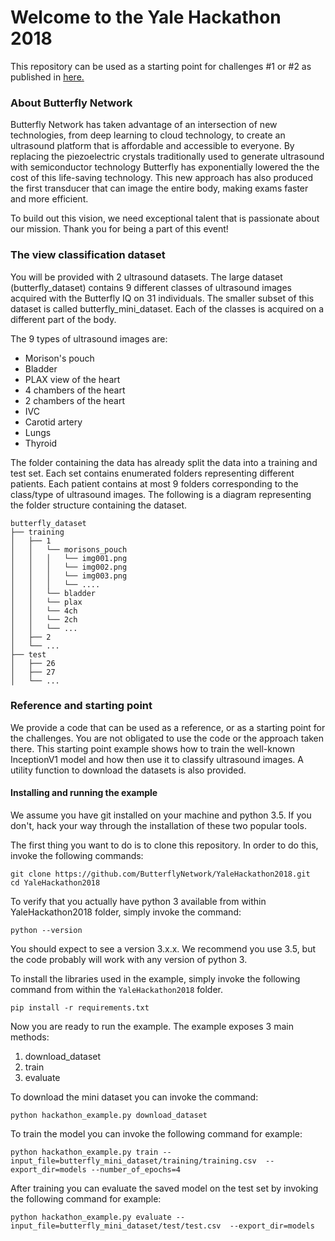 # Welcome to the Yale Hackathon 2018

This repository can be used as a starting point for challenges #1 or #2 as published in [here.](http://www.yalehackhealth.org)

### About Butterfly Network

Butterfly Network has taken advantage of an intersection of new technologies, from deep learning to cloud technology, to create an ultrasound platform that is affordable and accessible to everyone. By replacing the piezoelectric crystals traditionally used to generate ultrasound with semiconductor technology Butterfly has exponentially lowered the the cost of this life-saving technology. This new approach has also produced the first transducer that can image the entire body, making exams faster and more efficient.

To build out this vision, we need exceptional talent that is passionate about our mission. Thank you for being a part of this event!

### The view classification dataset

You will be provided with 2 ultrasound datasets.
The large dataset (butterfly_dataset) contains 9 different classes of ultrasound images acquired with the Butterfly IQ on 31 individuals.
The smaller subset of this dataset is called butterfly_mini_dataset. Each of the classes is acquired on a different part of the body.

The 9 types of ultrasound images are:
- Morison's pouch
- Bladder
- PLAX view of the heart
- 4 chambers of the heart
- 2 chambers of the heart
- IVC
- Carotid artery
- Lungs
- Thyroid

The folder containing the data has already split the data into a training and test set.
Each set contains enumerated folders representing different patients. 
Each patient contains at most 9 folders corresponding to the class/type of ultrasound images.
The following is a diagram representing the folder structure containing the dataset.

```
butterfly_dataset
├── training
│   ├── 1
│	│   └── morisons_pouch
│	│	│   └── img001.png
│	│	│   └── img002.png
│	│	│   └── img003.png
│	│	│   └── ....
│	│   └── bladder
│	│   └── plax
│	│   └── 4ch
│	│   └── 2ch
│	│   └── ...
│   ├── 2
│   └── ...
├── test
│   ├── 26
│   ├── 27
│   └── ...
```

### Reference and starting point

We provide a code that can be used as a reference, or as a starting point for the challenges.
You are not obligated to use the code or the approach taken there.
This starting point example shows how to train the well-known InceptionV1 model and how then use it to classify ultrasound images.
A utility function to download the datasets is also provided.

#### Installing and running the example

We assume you have git installed on your machine and python 3.5. If you don't, hack your way through the installation of these two popular tools.

The first thing you want to do is to clone this repository. In order to do this, invoke the following commands:

```
git clone https://github.com/ButterflyNetwork/YaleHackathon2018.git
cd YaleHackathon2018
```

To verify that you actually have python 3 available from within YaleHackathon2018 folder, simply invoke the command:

```
python --version
``` 
You should expect to see a version 3.x.x. We recommend you use 3.5, but the code probably will work with any version of python 3.

To install the libraries used in the example, simply invoke the following command from within the `YaleHackathon2018` folder.

```
pip install -r requirements.txt
```

Now you are ready to run the example.
The example exposes 3 main methods:
1. download_dataset
2. train
3. evaluate

To download the mini dataset you can invoke the command:

```
python hackathon_example.py download_dataset
```

To train the model you can invoke the following command for example:

```
python hackathon_example.py train --input_file=butterfly_mini_dataset/training/training.csv  --export_dir=models --number_of_epochs=4
```

After training you can evaluate the saved model on the test set by invoking the following command for example:
```
python hackathon_example.py evaluate --input_file=butterfly_mini_dataset/test/test.csv  --export_dir=models
```
